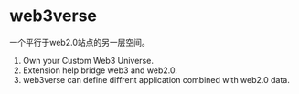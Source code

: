 # web3verse

一个平行于web2.0站点的另一层空间。

1. Own your Custom Web3 Universe.
2. Extension help bridge web3 and web2.0.
3. web3verse can define diffrent application combined with web2.0 data.
